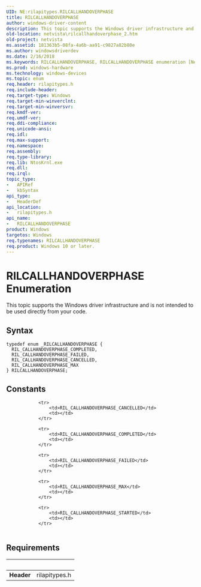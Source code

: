 ```yaml
---
UID: NE:rilapitypes.RILCALLHANDOVERPHASE
title: RILCALLHANDOVERPHASE
author: windows-driver-content
description: This topic supports the Windows driver infrastructure and is not intended to be used directly from your code.
old-location: netvista\rilcallhandoverphase_2.htm
old-project: netvista
ms.assetid: 181363b5-08fa-4a6b-aa91-c9827a82b80e
ms.author: windowsdriverdev
ms.date: 2/16/2018
ms.keywords: RILCALLHANDOVERPHASE, RILCALLHANDOVERPHASE enumeration [Network Drivers Starting with Windows Vista], RIL_CALLHANDOVERPHASE_CANCELLED, RIL_CALLHANDOVERPHASE_COMPLETED, RIL_CALLHANDOVERPHASE_FAILED, RIL_CALLHANDOVERPHASE_MAX, netvista.rilcallhandoverphase_2, rilapitypes/RILCALLHANDOVERPHASE, rilapitypes/RIL_CALLHANDOVERPHASE_CANCELLED, rilapitypes/RIL_CALLHANDOVERPHASE_COMPLETED, rilapitypes/RIL_CALLHANDOVERPHASE_FAILED, rilapitypes/RIL_CALLHANDOVERPHASE_MAX
ms.prod: windows-hardware
ms.technology: windows-devices
ms.topic: enum
req.header: rilapitypes.h
req.include-header: 
req.target-type: Windows
req.target-min-winverclnt: 
req.target-min-winversvr: 
req.kmdf-ver: 
req.umdf-ver: 
req.ddi-compliance: 
req.unicode-ansi: 
req.idl: 
req.max-support: 
req.namespace: 
req.assembly: 
req.type-library: 
req.lib: NtosKrnl.exe
req.dll: 
req.irql: 
topic_type:
-	APIRef
-	kbSyntax
api_type:
-	HeaderDef
api_location:
-	rilapitypes.h
api_name:
-	RILCALLHANDOVERPHASE
product: Windows
targetos: Windows
req.typenames: RILCALLHANDOVERPHASE
req.product: Windows 10 or later.
---
```


# RILCALLHANDOVERPHASE Enumeration
This topic supports the Windows driver infrastructure and is not intended to be used directly from your code.

## Syntax
````
typedef enum _RILCALLHANDOVERPHASE { 
  RIL_CALLHANDOVERPHASE_COMPLETED,
  RIL_CALLHANDOVERPHASE_FAILED,
  RIL_CALLHANDOVERPHASE_CANCELLED,
  RIL_CALLHANDOVERPHASE_MAX
} RILCALLHANDOVERPHASE;
````

## Constants

<table>
            
                <tr>
                    <td>RIL_CALLHANDOVERPHASE_CANCELLED</td>
                    <td></td>
                </tr>
            
                <tr>
                    <td>RIL_CALLHANDOVERPHASE_COMPLETED</td>
                    <td></td>
                </tr>
            
                <tr>
                    <td>RIL_CALLHANDOVERPHASE_FAILED</td>
                    <td></td>
                </tr>
            
                <tr>
                    <td>RIL_CALLHANDOVERPHASE_MAX</td>
                    <td></td>
                </tr>
            
                <tr>
                    <td>RIL_CALLHANDOVERPHASE_STARTED</td>
                    <td></td>
                </tr>
</table>


## Requirements
| &nbsp; | &nbsp; |
| ---- |:---- |
| **Header** | rilapitypes.h |